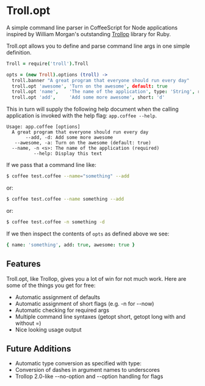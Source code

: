Troll.opt
=========

A simple command line parser in CoffeeScript for Node applications inspired
by William Morgan's outstanding [Trollop](http://trollop.rubyforge.org/)
library for Ruby.

Troll.opt allows you to define and parse command line args in one simple
definition.

```coffeescript
Troll = require('troll').Troll

opts = (new Troll).options (troll) ->
  troll.banner "A great program that everyone should run every day"
  troll.opt 'awesome', 'Turn on the awesome', default: true
  troll.opt 'name',    'The name of the application', type: 'String', required: true
  troll.opt 'add',     'Add some more awesome', short: 'd'
```

This in turn will supply the following help document when the calling
application is invoked with the help flag: `app.coffee --help`.

```
Usage: app.coffee [options]
  A great program that everyone should run every day
       --add, -d: Add some more awesome
   --awesome, -a: Turn on the awesome (default: true)
  --name, -n <s>: The name of the application (required)
          --help: Display this text
```

If we pass that a command line like:

```bash
$ coffee test.coffee --name="something" --add
```

or:

```bash
$ coffee test.coffee --name something --add
```

or:

```bash
$ coffee test.coffee -n something -d
```

If we then inspect the contents of `opts` as defined above we see:

```coffeescript
{ name: 'something', add: true, awesome: true }
```

Features
--------

Troll.opt, like Trollop, gives you a lot of win for not much work.  Here 
are some of the things you get for free:

 * Automatic assignment of defaults
 * Automatic assignment of short flags (e.g. -n for --now)
 * Automatic checking for required args
 * Multiple command line syntaxes (getopt short, getopt long with and without =)
 * Nice looking usage output

Future Additions
---------------

 * Automatic type conversion as specified with type:
 * Conversion of dashes in argument names to underscores
 * Trollop 2.0-like --no-option and --option handling for flags
